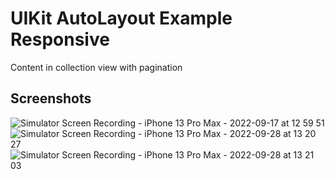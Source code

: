 # UIKit AutoLayout Example Responsive

Content in collection view with pagination

## Screenshots

![Simulator Screen Recording - iPhone 13 Pro Max - 2022-09-17 at 12 59 51](https://user-images.githubusercontent.com/30703894/190865793-d0d3e207-9d3c-4c46-abb3-08d5d840b082.gif)
![Simulator Screen Recording - iPhone 13 Pro Max - 2022-09-28 at 13 20 27](https://user-images.githubusercontent.com/30703894/192833493-ba9a76bf-583a-48a4-abfc-65bb046e42e2.gif)
![Simulator Screen Recording - iPhone 13 Pro Max - 2022-09-28 at 13 21 03](https://user-images.githubusercontent.com/30703894/192833503-0fef15ea-f0c5-4420-827d-2d2f90963ab0.gif)
